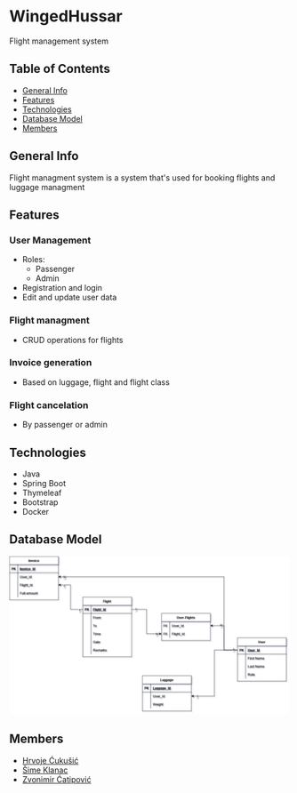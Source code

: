 # WingedHussar
Flight management system

## Table of Contents

* [General Info](#general-info)
* [Features](#features)
* [Technologies](#technologies)
* [Database Model](#database-model)
* [Members](#members)

## General Info

Flight managment system is a system that's used for booking flights and luggage managment

## Features

### User Management
- Roles:
    - Passenger
    - Admin
- Registration and login
- Edit and update user data

### Flight managment
- CRUD operations for flights

### Invoice generation
- Based on luggage, flight and flight class

### Flight cancelation
- By passenger or admin

## Technologies

* Java
* Spring Boot
* Thymeleaf
* Bootstrap
* Docker

## Database Model

![](DataChart.png)

## Members
* [Hrvoje Ćukušić](https://github.com/HrvojeCukusicOSS)
* [Šime Klanac](https://github.com/Smk00)
* [Zvonimir Ćatipović](https://github.com/ZvoneeST)